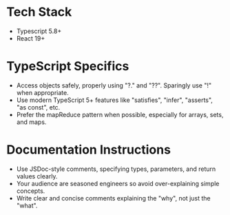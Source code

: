 # Tech Stack

- Typescript 5.8+
- React 19+

# TypeScript Specifics

- Access objects safely, properly using "?." and "??". Sparingly use "!" when appropriate.
- Use modern TypeScript 5+ features like "satisfies", "infer", "asserts", "as const", etc.
- Prefer the mapReduce pattern when possible, especially for arrays, sets, and maps.

# Documentation Instructions

- Use JSDoc-style comments, specifying types, parameters, and return values clearly.
- Your audience are seasoned engineers so avoid over-explaining simple concepts.
- Write clear and concise comments explaining the "why", not just the "what".
